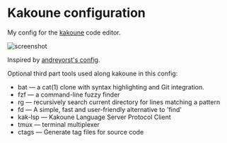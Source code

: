 Kakoune configuration
=====================

My config for the [kakoune](https://kakoune.org) code editor.

![screenshot](https://user-images.githubusercontent.com/3809077/55260644-4c6add80-523f-11e9-8ada-9d4a69e6efa5.png)

Inspired by [andreyorst's config](https://github.com/andreyorst/dotfiles/tree/master/.config/kak).

Optional third part tools used along kakoune in this config:

- bat — a cat(1) clone with syntax highlighting and Git integration.
- fzf — a command-line fuzzy finder
- rg — recursively search current directory for lines matching a pattern
- fd — A simple, fast and user-friendly alternative to 'find'
- kak-lsp — Kakoune Language Server Protocol Client
- tmux — terminal multiplexer
- ctags — Generate tag files for source code

